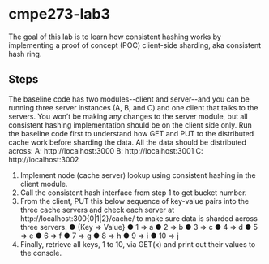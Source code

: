 cmpe273-lab3
============

The goal of this lab is to learn how consistent hashing works by implementing a proof of concept (POC) client-side sharding, aka consistent hash ring.

## Steps
The baseline code has two modules--client and server--and you can be running three server instances (A, B, and C) and one client that talks to the servers. You won’t be making any changes to the server module, but all consistent hashing implementation should be on the client side only.
Run the baseline code first to understand how GET and PUT to the distributed cache work before sharding the data. All the data should be distributed across:
A: http://localhost:3000
B: http://localhost:3001
C: http://localhost:3002

1. Implement node (cache server) lookup using consistent hashing in the client module. 
2. Call the consistent hash interface from step 1 to get bucket number.
3. From the client, PUT this below sequence of key-value pairs into the three cache servers and check each server at http://localhost:300{0|1|2}/cache/ to make sure data is sharded across three servers.
● {Key => Value} 
● 1 => a
● 2 => b
● 3 => c
● 4 => d 
● 5 => e
● 6 => f 
● 7 => g 
● 8 => h 
● 9 => i 
● 10 => j
4. Finally, retrieve all keys, 1 to 10, via GET(x) and print out their values to the console.